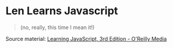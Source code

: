 # Len Learns Javascript

> (no, really, this time I mean it!)

Source material: [Learning JavaScript, 3rd Edition - O'Reilly Media](http://shop.oreilly.com/product/0636920035534.do)
